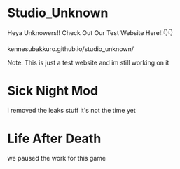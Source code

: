 # Studio_Unknown
Heya Unknowers!!
Check Out Our Test Website Here!!👇👇

kennesubakkuro.github.io/studio_unknown/

Note: This is just a test website and im still working on it

# Sick Night Mod
i removed the leaks stuff it's not the time yet

# Life After Death
we paused the work for this game

